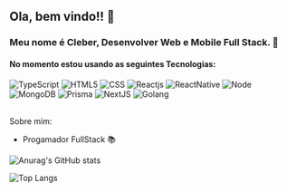 ## Ola, bem vindo!! 👋

### Meu nome é Cleber, Desenvolver Web e Mobile Full Stack. 🚀

#### No momento estou usando as seguintes Tecnologias:

<div display='inline-block'>
    <img alt="TypeScript"  src='https://img.shields.io/badge/TypeScript-007ACC?style=for-the-badge&logo=typescript&logoColor=white'/>
    <img alt="HTML5"  src='https://img.shields.io/badge/HTML5-E34F26?style=for-the-badge&logo=html5&logoColor=white'/>
    <img alt="CSS"  src='https://img.shields.io/badge/CSS3-1572B6?style=for-the-badge&logo=css3&logoColor=white'/>
    <img alt="Reactjs"  src='https://img.shields.io/badge/React-20232A?style=for-the-badge&logo=react&logoColor=61DAFB'/>
    <img alt="ReactNative"  src='https://img.shields.io/badge/React_Native-20232A?style=for-the-badge&logo=react&logoColor=61DAFB'/>
    <img alt="Node"  src='https://img.shields.io/badge/Node.js-43853D?style=for-the-badge&logo=node.js&logoColor=white'/>
    <img alt="MongoDB"  src='https://img.shields.io/badge/MongoDB-4EA94B?style=for-the-badge&logo=mongodb&logoColor=white'/>
    <img alt="Prisma"  src='https://img.shields.io/badge/Prisma-3982CE?style=for-the-badge&logo=Prisma&logoColor=white'/>
    <img alt="NextJS"  src='https://img.shields.io/badge/Next-black?style=for-the-badge&logo=next.js&logoColor=white'/>
    <img alt ="Golang" src='https://img.shields.io/badge/go-%2300ADD8.svg?style=for-the-badge&logo=go&logoColor=white'/>
    
</div>
<br/>

Sobre mim:

 - Progamador FullStack 📚
 
 ![Anurag's GitHub stats](https://github-readme-stats.vercel.app/api?username=CleberWacheski&show_icons=true&count_private=true&theme=tokyonight)
 
![Top Langs](https://github-readme-stats.vercel.app/api/top-langs/?username=CleberWacheski&layout=compact)
